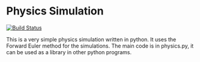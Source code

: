 Physics Simulation
====================

[![Build Status](https://travis-ci.com/Kartikay26/physics-prototype.svg?branch=master)](https://travis-ci.com/Kartikay26/physics-prototype)

This is a very simple physics simulation written in python. It uses the
Forward Euler method for the simulations. The main code is in physics.py,
it can be used as a library in other python programs.
